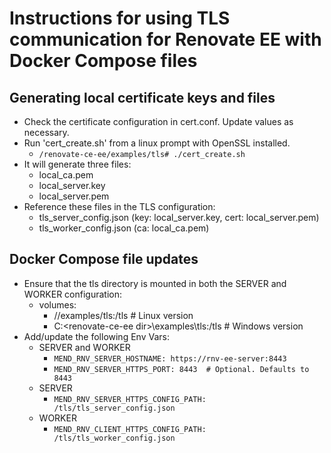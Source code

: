 # Instructions for using TLS communication for Renovate EE with Docker Compose files

## Generating local certificate keys and files
- Check the certificate configuration in cert.conf. Update values as necessary.
- Run 'cert_create.sh' from a linux prompt with OpenSSL installed.
  - `/renovate-ce-ee/examples/tls# ./cert_create.sh`
- It will generate three files:
  - local_ca.pem
  - local_server.key
  - local_server.pem
- Reference these files in the TLS configuration:
  - tls_server_config.json (key: local_server.key, cert: local_server.pem)
  - tls_worker_config.json (ca: local_ca.pem)

## Docker Compose file updates
- Ensure that the tls directory is mounted in both the SERVER and WORKER configuration:
  - volumes:
    - /<renovate-ce-ee dir>/examples/tls:/tls   # Linux version
    - C:\<renovate-ce-ee dir>\examples\tls:/tls  # Windows version
- Add/update the following Env Vars:
  - SERVER and WORKER
    - `MEND_RNV_SERVER_HOSTNAME: https://rnv-ee-server:8443`
    - `MEND_RNV_SERVER_HTTPS_PORT: 8443  # Optional. Defaults to 8443`
  - SERVER
    - `MEND_RNV_SERVER_HTTPS_CONFIG_PATH: /tls/tls_server_config.json`
  - WORKER
    - `MEND_RNV_CLIENT_HTTPS_CONFIG_PATH: /tls/tls_worker_config.json`
